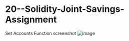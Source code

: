 # 20--Solidity-Joint-Savings-Assignment
Set Accounts Function screenshot
![image](https://user-images.githubusercontent.com/106042828/216215267-6c7c2df0-12a3-48be-8dea-7802d4cb2ac8.png)
